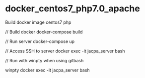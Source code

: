 # docker_centos7_php7.0_apache

Build docker image centos7 php

// Build docker
docker-compose build

// Run server
docker-compose up

// Access SSH to server
docker exec -it jacpa_server bash

// Run with winpty when using gitbash

winpty docker exec -it jacpa_server bash
